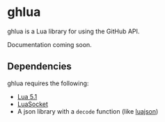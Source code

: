 ghlua
=========================================
ghlua is a Lua library for using the GitHub API.

Documentation coming soon.

Dependencies
-----------------------------------------
ghlua requires the following:

 * [Lua 5.1](http://www.lua.org/)
 * [LuaSocket](http://w3.impa.br/~diego/software/luasocket/)
 * A json library with a `decode` function (like [luajson](http://luaforge.net/projects/luajson/))
